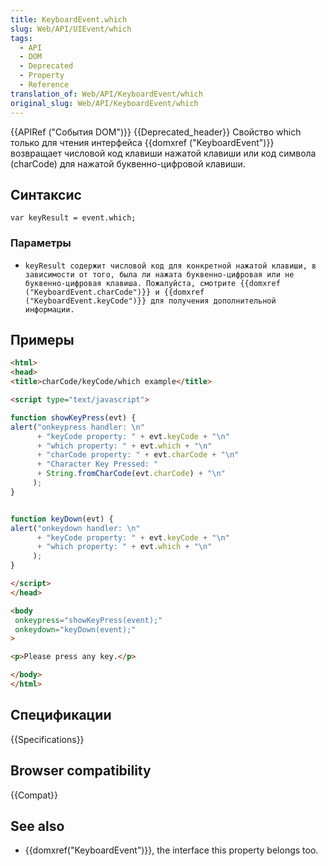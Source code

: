 ```yaml
---
title: KeyboardEvent.which
slug: Web/API/UIEvent/which
tags:
  - API
  - DOM
  - Deprecated
  - Property
  - Reference
translation_of: Web/API/KeyboardEvent/which
original_slug: Web/API/KeyboardEvent/which
---
```


{{APIRef ("События DOM")}} {{Deprecated_header}}
Свойство which только для чтения интерфейса {{domxref ("KeyboardEvent")}} возвращает числовой код клавиши нажатой клавиши или код символа (charCode) для нажатой буквенно-цифровой клавиши.

## Синтаксис

```
var keyResult = event.which;
```

### Параметры

- `keyResult содержит числовой код для конкретной нажатой клавиши, в зависимости от того, была ли нажата буквенно-цифровая или не буквенно-цифровая клавиша. Пожалуйста, смотрите {{domxref ("KeyboardEvent.charCode")}} и {{domxref ("KeyboardEvent.keyCode")}} для получения дополнительной информации.`

## Примеры

```html
<html>
<head>
<title>charCode/keyCode/which example</title>

<script type="text/javascript">

function showKeyPress(evt) {
alert("onkeypress handler: \n"
      + "keyCode property: " + evt.keyCode + "\n"
      + "which property: " + evt.which + "\n"
      + "charCode property: " + evt.charCode + "\n"
      + "Character Key Pressed: "
      + String.fromCharCode(evt.charCode) + "\n"
     );
}


function keyDown(evt) {
alert("onkeydown handler: \n"
      + "keyCode property: " + evt.keyCode + "\n"
      + "which property: " + evt.which + "\n"
     );
}

</script>
</head>

<body
 onkeypress="showKeyPress(event);"
 onkeydown="keyDown(event);"
>

<p>Please press any key.</p>

</body>
</html>
```

## Спецификации

{{Specifications}}

## Browser compatibility

{{Compat}}

## See also

- {{domxref("KeyboardEvent")}}, the interface this property belongs too.
